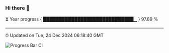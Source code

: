 ### Hi there 👋

⏳ Year progress { █████████████████████████████▁ } 97.89 %

---

⏰ Updated on Tue, 24 Dec 2024 06:18:40 GMT

![Progress Bar CI](https://github.com/liununu/liununu/workflows/Progress%20Bar%20CI/badge.svg)
